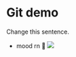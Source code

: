 # Git demo

Change this sentence.


- mood rn 🐸 
![](https://thumbs.gfycat.com/UnkemptVibrantIncatern-max-1mb.gif)
